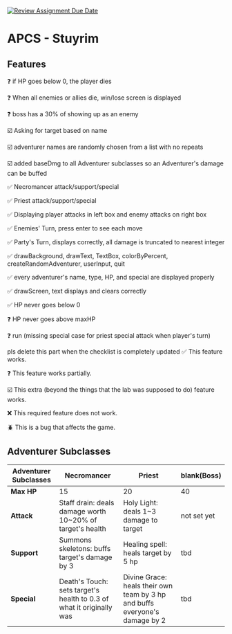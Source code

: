 [![Review Assignment Due Date](https://classroom.github.com/assets/deadline-readme-button-22041afd0340ce965d47ae6ef1cefeee28c7c493a6346c4f15d667ab976d596c.svg)](https://classroom.github.com/a/KprAwj1n)
# APCS - Stuyrim

## Features



:question: if HP goes below 0, the player dies

:question: When all enemies or allies die, win/lose screen is displayed

:question: boss has a 30% of showing up as an enemy

:ballot_box_with_check: Asking for target based on name

:ballot_box_with_check: adventurer names are randomly chosen from a list with no repeats

:ballot_box_with_check: added baseDmg to all Adventurer subclasses so an Adventurer's damage can be buffed

:white_check_mark: Necromancer attack/support/special

:white_check_mark: Priest attack/support/special

:white_check_mark: Displaying player attacks in left box and enemy attacks on right box

:white_check_mark: Enemies' Turn, press enter to see each move

:white_check_mark: Party's Turn, displays correctly, all damage is truncated to nearest integer

:white_check_mark: drawBackground, drawText, TextBox, colorByPercent, createRandomAdventurer, userInput, quit

:white_check_mark: every adventurer's name, type, HP, and special are displayed properly

:white_check_mark: drawScreen, text displays and clears correctly

:white_check_mark: HP never goes below 0

:question: HP never goes above maxHP

:question: run (missing special case for priest special attack when player's turn)


pls delete this part when the checklist is completely updated
:white_check_mark: This feature works.

:question: This feature works partially.

:ballot_box_with_check: This extra (beyond the things that the lab was supposed to do) feature works.

:x: This required feature does not work.

:beetle: This is a bug that affects the game.


## Adventurer Subclasses

|**Adventurer Subclasses**|**Necromancer**|**Priest**|**blank(Boss)**|
| --- | --- | --- | --- |
|**Max HP**| 15 | 20 | 40 |
|**Attack**| Staff drain: deals damage worth 10~20% of target's health|Holy Light: deals 1~3 damage to target | not set yet |
|**Support**| Summons skeletons: buffs target's damage by 3| Healing spell: heals target by 5 hp| tbd|
|**Special**| Death's Touch: sets target's health to 0.3 of what it originally was| Divine Grace: heals their own team by 3 hp and buffs everyone's damage by 2| tbd|
